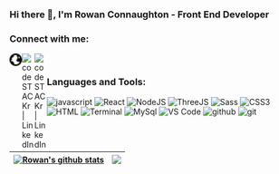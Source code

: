 ### Hi there 👋, I'm Rowan Connaughton - Front End Developer



### Connect with me:

[<img align="left" alt="codeSTACKr.com" width="22px" src="https://raw.githubusercontent.com/iconic/open-iconic/master/svg/globe.svg" />][website]

[<img align="left" alt="codeSTACKr | LinkedIn" width="22px" src="https://cdn.jsdelivr.net/npm/simple-icons@v3/icons/linkedin.svg" />][linkedin]

[<img align="left" alt="codeSTACKr | LinkedIn" width="22px" src="https://cdn.jsdelivr.net/npm/simple-icons@6.7.0/icons/frontendmentor.svg" />][frontend]

<br />

### Languages and Tools:

<img alt="javascript" src="https://img.shields.io/badge/-JavaScript-000000?style=for-the-badge&logo=javascript" />
<img alt="React" src="https://img.shields.io/badge/-React-000000?style=for-the-badge&logo=react" />
<img alt="NodeJS" src="https://img.shields.io/badge/-NodeJs-000000?style=for-the-badge&logo=nodedotjs" />
<img alt="ThreeJS" src="https://img.shields.io/badge/-ThreeJS-000000?style=for-the-badge&logo=threedotjs" />
<img alt="Sass" src="https://img.shields.io/badge/-Sass-000000?style=for-the-badge&logo=sass" />
<img alt="CSS3" src="https://img.shields.io/badge/-CSS3-000000?style=for-the-badge&logo=CSS3" />
<br/>
<img alt="HTML" src="https://img.shields.io/badge/-HTML5-000000?style=for-the-badge&logo=HTML5" />
<img alt="Terminal" src="http://img.shields.io/badge/-Termial-000000?style=for-the-badge&logo=windowsterminal" />
<img alt="MySql" src="https://img.shields.io/badge/-SQL-000000?style=for-the-badge&logo=MySQL&logoColor=ffffff" />
<img alt="VS Code" src="https://img.shields.io/badge/-VS_Code-000000?style=for-the-badge&logo=visualstudiocode" />
<img alt="github" src="https://img.shields.io/badge/-GitHub-000000?style=for-the-badge&logo=github" />
<img alt="git" src="https://img.shields.io/badge/-GitHub-000000?style=for-the-badge&logo=git" />

<br /><br />

| <a href="https://github.com/anuraghazra/github-readme-stats"><img align="center" src="https://github-readme-stats.vercel.app/api?username=rowanconnaughton&show_icons=true&include_all_commits=true&theme=dark&hide_border=true" alt="Rowan's github stats" /></a> | <a href="https://github.com/anuraghazra/github-readme-stats"><img align="center" src="https://github-readme-stats.vercel.app/api/top-langs/?username=rowanconnaughton&layout=compact&theme=dark&hide_border=true" /></a> |
| ------------- | ------------- |


[website]: https://rowanconnaughton.com/
[linkedin]: https://www.linkedin.com/in/rowan-connaughton-b6237211a/
[frontend]: https://www.frontendmentor.io/profile/RowanConnaughton
